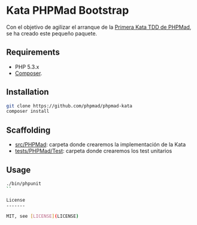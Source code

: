 Kata PHPMad Bootstrap
=========

Con el objetivo de agilizar el arranque de la [Primera Kata TDD de PHPMad](http://www.meetup.com/PHPMad/events/193476382/), se ha creado este pequeño paquete.

Requirements
------------

* PHP 5.3.x
* [Composer](http://getcomposer.org).

Installation
------------

```bash
git clone https://github.com/phpmad/phpmad-kata
composer install
```

Scaffolding
-----------

* [src/PHPMad](src/PHPMad): carpeta donde crearemos la implementación de la Kata
* [tests/PHPMad/Test](tests/PHPMad/Test): carpeta donde crearemos los test unitarios


Usage
-----

```sh
./bin/phpunit
``

License
-------

MIT, see [LICENSE](LICENSE)
